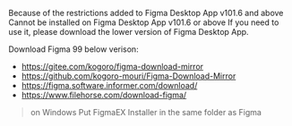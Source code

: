 Because of the restrictions added to Figma Desktop App v101.6 and above Cannot be installed on Figma Desktop App v101.6 or above If you need to use it, please download the lower version of Figma Desktop App.

Download Figma 99 below verison:

- https://gitee.com/kogoro/figma-download-mirror
- https://github.com/kogoro-mouri/Figma-Download-Mirror
- https://figma.software.informer.com/download/
- https://www.filehorse.com/download-figma/


> on Windows Put FigmaEX Installer in the same folder as Figma
